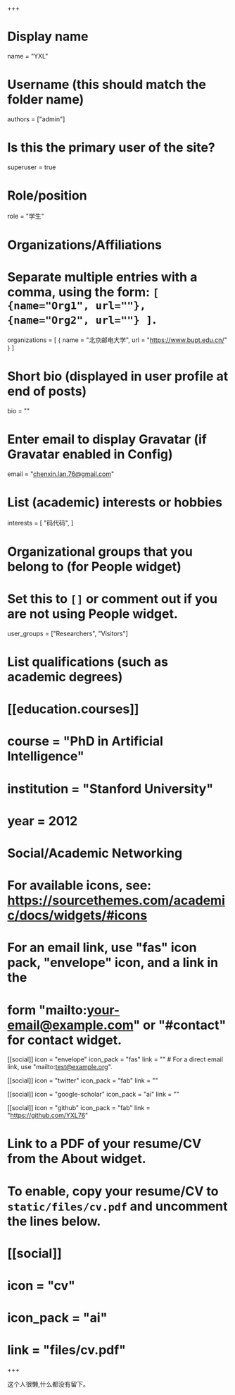 +++
# Display name
name = "YXL"

# Username (this should match the folder name)
authors = ["admin"]

# Is this the primary user of the site?
superuser = true

# Role/position
role = "学生"

# Organizations/Affiliations
#   Separate multiple entries with a comma, using the form: `[ {name="Org1", url=""}, {name="Org2", url=""} ]`.
organizations = [ { name = "北京邮电大学", url = "https://www.bupt.edu.cn/" } ]

# Short bio (displayed in user profile at end of posts)
bio = ""

# Enter email to display Gravatar (if Gravatar enabled in Config)
email = "chenxin.lan.76@gmail.com"

# List (academic) interests or hobbies
interests = [
  "码代码",
]

# Organizational groups that you belong to (for People widget)
#   Set this to `[]` or comment out if you are not using People widget.
user_groups = ["Researchers", "Visitors"]

# List qualifications (such as academic degrees)
# [[education.courses]]
  # course = "PhD in Artificial Intelligence"
  # institution = "Stanford University"
  # year = 2012

# Social/Academic Networking
# For available icons, see: https://sourcethemes.com/academic/docs/widgets/#icons
#   For an email link, use "fas" icon pack, "envelope" icon, and a link in the
#   form "mailto:your-email@example.com" or "#contact" for contact widget.	

[[social]]
  icon = "envelope"
  icon_pack = "fas"
  link = ""  # For a direct email link, use "mailto:test@example.org".

[[social]]
  icon = "twitter"
  icon_pack = "fab"
  link = ""

[[social]]
  icon = "google-scholar"
  icon_pack = "ai"
  link = ""

[[social]]
  icon = "github"
  icon_pack = "fab"
  link = "https://github.com/YXL76"

# Link to a PDF of your resume/CV from the About widget.
# To enable, copy your resume/CV to `static/files/cv.pdf` and uncomment the lines below.
# [[social]]
#   icon = "cv"
#   icon_pack = "ai"
#   link = "files/cv.pdf"

+++

这个人很懒,什么都没有留下。
